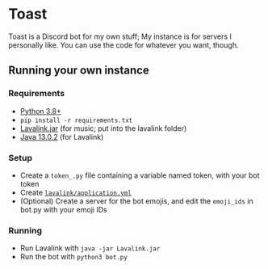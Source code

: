 # Toast
Toast is a Discord bot for my own stuff; My instance is for servers I personally like.
You can use the code for whatever you want, though.

## Running your own instance
### Requirements
* [Python 3.8+](https://www.python.org/downloads/)
* `pip install -r requirements.txt`
* [Lavalink.jar](https://github.com/freyacodes/Lavalink/releases/latest) (for music; put into the lavalink folder)
* [Java 13.0.2](https://www.oracle.com/java/technologies/javase/jdk13-archive-downloads.html) (for Lavalink)

### Setup
* Create a `token_.py` file containing a variable named token, with your bot token
* Create [`lavalink/application.yml`](https://github.com/freyacodes/Lavalink/blob/master/LavalinkServer/application.yml.example)
* (Optional) Create a server for the bot emojis, and edit the `emoji_ids` in bot.py with your emoji IDs

### Running
* Run Lavalink with `java -jar Lavalink.jar`
* Run the bot with `python3 bot.py`
